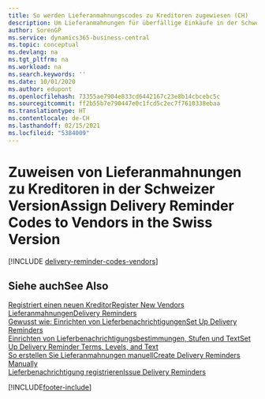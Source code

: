 ```yaml
---
title: So werden Lieferanmahnungscodes zu Kreditoren zugewiesen (CH)
description: Um Lieferanmahnungen für überfällige Einkäufe in der Schweizer Version zu aktivieren, müssen Sie Kreditoren Lieferanmahnungsbedingungen zuweisen.
author: SorenGP
ms.service: dynamics365-business-central
ms.topic: conceptual
ms.devlang: na
ms.tgt_pltfrm: na
ms.workload: na
ms.search.keywords: ''
ms.date: 10/01/2020
ms.author: edupont
ms.openlocfilehash: 73355ae7904e833cd6442167c23e8b14cbcebc5c
ms.sourcegitcommit: ff2b55b7e790447e0c1fcd5c2ec7f7610338ebaa
ms.translationtype: HT
ms.contentlocale: de-CH
ms.lasthandoff: 02/15/2021
ms.locfileid: "5384009"
---
```

# <a name="assign-delivery-reminder-codes-to-vendors-in-the-swiss-version"></a><span data-ttu-id="25557-103">Zuweisen von Lieferanmahnungen zu Kreditoren in der Schweizer Version</span><span class="sxs-lookup"><span data-stu-id="25557-103">Assign Delivery Reminder Codes to Vendors in the Swiss Version</span></span>

[!INCLUDE [delivery-reminder-codes-vendors](../includes/ATCHDE/delivery-reminder-codes-vendors.md)]

## <a name="see-also"></a><span data-ttu-id="25557-104">Siehe auch</span><span class="sxs-lookup"><span data-stu-id="25557-104">See Also</span></span>

[<span data-ttu-id="25557-105">Registriert einen neuen Kreditor</span><span class="sxs-lookup"><span data-stu-id="25557-105">Register New Vendors</span></span>](../../purchasing-how-register-new-vendors.md)  
[<span data-ttu-id="25557-106">Lieferanmahnungen</span><span class="sxs-lookup"><span data-stu-id="25557-106">Delivery Reminders</span></span>](delivery-reminders.md)  
[<span data-ttu-id="25557-107">Gewusst wie: Einrichten von Lieferbenachrichtigungen</span><span class="sxs-lookup"><span data-stu-id="25557-107">Set Up Delivery Reminders</span></span>](how-to-set-up-delivery-reminders.md)  
[<span data-ttu-id="25557-108">Einrichten von Lieferbenachrichtigungsbestimmungen, Stufen und Text</span><span class="sxs-lookup"><span data-stu-id="25557-108">Set Up Delivery Reminder Terms, Levels, and Text</span></span>](how-to-set-up-delivery-reminder-terms-levels-and-text.md)  
[<span data-ttu-id="25557-109">So erstellen Sie Lieferanmahnungen manuell</span><span class="sxs-lookup"><span data-stu-id="25557-109">Create Delivery Reminders Manually</span></span>](how-to-create-delivery-reminders-manually.md)  
[<span data-ttu-id="25557-110">Lieferbenachrichtigung registrieren</span><span class="sxs-lookup"><span data-stu-id="25557-110">Issue Delivery Reminders</span></span>](how-to-issue-delivery-reminders.md)  


[!INCLUDE[footer-include](../../includes/footer-banner.md)]